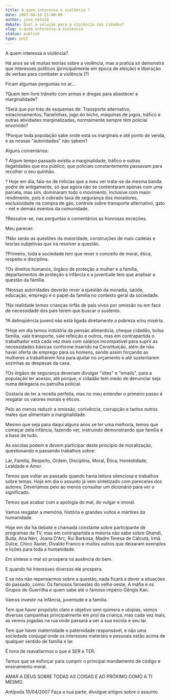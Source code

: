 ```yaml
---
title: A quem interessa a violência ?
date: 2007-04-16 21:00:00
author: jose.neto14
debate: Qual a solução para a violência nas cidades?
slug: a-quem-interessa-a-violencia
status: publish 
type: post
---
```


A quem interessa a violência?  

  

Há anos se vê muitas teorias sobre a violência, mas a pratica só demonstra que interesses políticos (principalmente em época de eleição) e liberação de verbas para combater a violência (?)  

Ficam algumas perguntas no ar...  

?Quem tem livre trânsito com armas e drogas para abastecer a marginalidade?  

?Será que por trás de esquemas de: Transporte alternativo, estacionamentos, flanelinhas, jogo do bicho, máquinas de jogos, tráfico e outras atividades marginalizadas, normalmente sempre têm policial envolvido?  

?Porque toda população sabe onde está os marginais e até ponto de venda, e as nossas "autoridades" não sabem?  

Alguns comentários:  

? Algum tempo passado existia a marginalidade, tráfico e outras ilegalidades que era público, que policiais constantemente passavam para recolher o seu quinhão.  

? Hoje em dia, fala-se de milícias que a meu ver trata-se da mesma banda podre de antigamente, só que agora não se contentaram apenas com uma parcela, mas sim, dominaram todo o movimento, inclusive com maior rendimento, pois é cobrado taxa de segurança dos moradores, exclusividade na compra de gás, controle sobre transporte alternativo, gato - net e demais eventos da comunidade.  

?Ressalve-se, nas perguntas e comentários as honrosas exceções.  

Meu parecer:  

?Não serão as questões da maioridade, construções de mais cadeias e teorias subjetivas que irá resolver a questão.  

?Primeiro, toda a sociedade tem que rever o conceito de moral, ética, respeito e disciplina.  

?Os direitos humanos, órgãos de proteção a mulher e a família, departamentos de proteção a infância e a juventude tem que analisar a questão da família.  

?Nossas autoridades deverão rever a questão da moradia, saúde, educação, emprego e o papel da família no contexto geral da sociedade.  

?Na realidade temos crianças órfãs de pais vivos por omissão ou em face de necessidade dos pais terem que buscar o sustento.  

?A delinqüência juvenil não está ligada diretamente a pobreza e/ou miséria.  

?Hoje em dia temos indústria da pensão alimentícia, cheque cidadão, bolsa família, vale transporte, vale refeição e outros, mas em contrapartida o trabalhador está cada vez mais com salários incompatível para suprir as necessidades básicas conforme inserido na Constituição, além de não haver oferta de emprego para os homens, sendo assim forçando as mulheres a trabalharem fora para ajudar no orçamento e até sustentarem sozinhas as despesas da casa.  

?Os órgãos de segurança deveriam divulgar "sites" e "emails", para a população ter acesso, até porque, o cidadão tem medo de denunciar seja numa delegacia ou patrulha policial.  

Gostaria de ter a receita perfeita, mas no meu entender o primeiro passo é resgatar os valores morais e éticos.  

Pelo ao menos reduzir a omissão, conivência, corrupção e tantos outros males que alimentam a marginalidade.  

Mesmo que seja para daqui alguns anos se ter uma melhoria, temos que começar pela infância, fazendo ver, instruindo demonstrando que família é a base de tudo.  

As escolas podem e devem participar deste principio de moralização, questionando e passando trabalhos sobre:  

Lar, Família, Respeito, Ordem, Disciplina, Moral, Ética, Honestidade, Lealdade e Amor.  

Temos que voltar ao passado quando havia leitura silenciosa e trabalhos sobre temas. Hoje em dia o assunto já vem sintetizado com pareceres dos autores. Deveríamos pelo ao menos consultar um dicionário para ver o significado.  

Temos que acabar com a apologia do mal, do vulgar e imoral.  

Vamos resgatar a memória, história e grandes vultos e mártires da humanidade.  

Hoje em dia há debate e chamada constante sobre participante de programas da TV, mas em contrapartida a maioria não sabe sobre Ghandi, Buda, Ana Néri, Joana D'Arc, Rui Barbosa, Madre Teresa de Calcutá, Irmã Dulce, Chico Xavier, Divaldo Franco e muitos outros que deixaram exemplos e lições para toda a humanidade.  

Em síntese o mal só prospera na ausência do bem.  

E quando há interesses diversos ele prospera.  

E se nós não repensarmos sobre a questão, nada ficará a dever a situações do passado, como: Os famosos faroestes do velho oeste, A máfia e os Grupos de Guerrilha e quem sabe até o famoso império Gêngis Kan.  

Vamos investir na infância, juventude e a família.  

Tem que haver propósito claro e objetivo sem quimera e utopias, vemos diversas campanhas principalmente em prol da criança, mas cada vez mais, as vemos jogadas na rua onde passará a ser a sua escola e seu lar.  

Tem que haver maternidade e paternidade responsável, e não uma sociedade conjugal onde os interesses materiais e pessoais estão acima de qualquer sentido de família e lar.  

É hora de reavaliarmos o que é SER e TER.  

Temos que se esforçar para cumprir o principal mandamento de código e ensinamento moral.  

AMAR A DEUS SOBRE TODAS AS COISAS E AO PRÓXIMO COMO A TI MESMO.  

Antípoda 10/04/2007 Faça a sua parte, divulgue artigos sobre o assunto.
